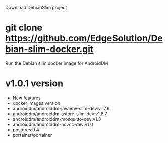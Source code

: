 Download DebianSlim project

# git clone https://github.com/EdgeSolution/Debian-slim-docker.git

Run the Debian slim docker image for AndroidDM


# v1.0.1 version
 - New features
 - docker images version
  - androiddm/androiddm-javaenv-slim-dev:v1.7.9 
  - androiddm/androiddm-astore-slim-dev:v1.6.7
  - androiddm/androiddm-mosquitto-dev:v1.3
  - androiddm/androiddm-novnc-dev:v1.0
  - postgres:9.4
  - portainer/portainer
